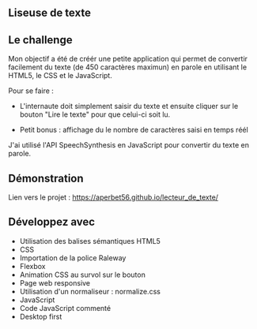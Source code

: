 ## Liseuse de texte

## Le challenge

Mon objectif a été de créér une petite application qui permet de convertir facilement du texte (de 450 caractères maximun) en parole en utilisant le HTML5, le CSS et le JavaScript.

Pour se faire :

- L'internaute doit simplement saisir du texte et ensuite cliquer sur le bouton "Lire le texte" pour que celui-ci soit lu.
  
- Petit bonus : affichage du le nombre de caractères saisi en temps réél

J'ai utilisé l'API SpeechSynthesis en JavaScript pour convertir du texte en parole.

## Démonstration

Lien vers le projet : https://aperbet56.github.io/lecteur_de_texte/

## Développez avec

- Utilisation des balises sémantiques HTML5
- CSS
- Importation de la police Raleway
- Flexbox
- Animation CSS au survol sur le bouton
- Page web responsive
- Utilisation d'un normaliseur : normalize.css
- JavaScript
- Code JavaScript commenté
- Desktop first
